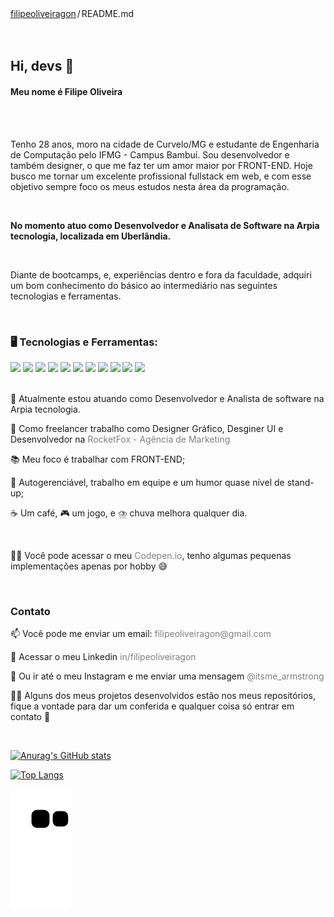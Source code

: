 <div class="position-relative">
    <div class="Box mt-4">
        <div class="Box-body p-4">
            <div class="d-flex flex-justify-between">
                <div class="text-mono text-small mb-3">
                    <a href="/filipeoliveiragon/filipeoliveiragon"
                        class="no-underline Link--primary">filipeoliveiragon</a><span
                        class="color-fg-muted d-inline-block" style="padding:0px 2px;">/</span>README<span
                        class="color-fg-muted">.md</span>
                </div>
            </div>
        </div>
    </div>
    <article class="markdown-body entry-content container-lg f5" itemprop="text">
        <br>
        <br>
        <div dir="auto">
            <h1 align="left" dir="auto">Hi, devs 👊</h1>
            <h4 align="left" dir="auto">Meu nome é Filipe Oliveira</h4>
        </div>
        <br>
        <br>
        <p dir="auto">Tenho 28 anos, moro na cidade de Curvelo/MG e estudante de Engenharia de Computação pelo
            IFMG - Campus Bambuí. Sou desenvolvedor e também designer, o que me faz ter um
            amor maior por FRONT-END.
            Hoje busco me tornar um excelente profissional fullstack em web,
            e com esse objetivo sempre foco os meus estudos nesta área da programação.
        </p>
        <br>
        <p dir="auto">
            <b>No momento atuo como Desenvolvedor e Analisata de Software na Arpia tecnologia, localizada em Uberlândia.</b>
        </p>
        <br>
        <p dir="auto">
            Diante de bootcamps, e, experiências dentro e fora da faculdade, adquiri um bom conhecimento do básico ao intermediário nas seguintes tecnologias e               ferramentas.
        </p>
        <br>
        <h3 dir="auto">
            🖥️ Tecnologias e Ferramentas:
        </h3>
        <code><img style="max-width: 100%; width: 40px;" src="https://cdn.jsdelivr.net/gh/devicons/devicon/icons/html5/html5-original.svg"/></code>
        <code><img style="max-width: 100%; width: 40px;" src="https://cdn.jsdelivr.net/gh/devicons/devicon/icons/css3/css3-original.svg" /></code>
        <code><img style="max-width: 100%; width: 40px;" src="https://cdn.jsdelivr.net/gh/devicons/devicon/icons/javascript/javascript-original.svg" /></code>
        <code><img style="max-width: 100%; width: 40px;" src="https://cdn.jsdelivr.net/gh/devicons/devicon/icons/typescript/typescript-original.svg"/></code>
        <code><img style="max-width: 100%; width: 40px;" src="https://cdn.jsdelivr.net/gh/devicons/devicon/icons/react/react-original.svg" /></code>
        <code><img style="max-width: 100%; width: 40px;" src="https://cdn.jsdelivr.net/gh/devicons/devicon/icons/codeigniter/codeigniter-plain.svg" /></code>
        <code><img style="max-width: 100%; width: 40px;" src="https://cdn.jsdelivr.net/gh/devicons/devicon/icons/mysql/mysql-original.svg" /></code>
        <code><img style="max-width: 100%; width: 40px;" src="https://cdn.jsdelivr.net/gh/devicons/devicon/icons/bootstrap/bootstrap-original.svg" /></code>
        <code><img style="max-width: 100%; width: 40px;" src="https://cdn.jsdelivr.net/gh/devicons/devicon/icons/cplusplus/cplusplus-original.svg" /></code>
        <code><img style="max-width: 100%; width: 40px;" src="https://cdn.jsdelivr.net/gh/devicons/devicon/icons/git/git-original.svg" /></code>
        <code><img style="max-width: 100%; width: 40px;" src="https://cdn.jsdelivr.net/gh/devicons/devicon/icons/java/java-original.svg" /></code>
        <br>
        <br>
        <div dir="auto">
            <p align="left" dir="auto">
                 💼 Atualmente estou atuando como Desenvolvedor e Analista de software na Arpia tecnologia.
            </p>
            <p align="left" dir="auto">
                 💼 Como freelancer trabalho como Designer Gráfico, Desginer UI e Desenvolvedor na <a
                    href="instagram.com/rocketfox_mkt" style="text-decoration:none; color: gray">RocketFox -
                    Agência de Marketing</a>
            </p>
            <p align="left" dir="auto">
                📚 Meu foco é trabalhar com FRONT-END;
            </p>
            <p align="left" dir="auto">
                🚀 Autogerenciável, trabalho em equipe e um humor quase nível de stand-up;
            </p>
            <p align="left" dir="auto">
                ☕ Um café, 🎮 um jogo, e ⛈️ chuva melhora qualquer dia.
            </p>
            <br>
            <p align="left" dir="auto">
                👨‍💻 Você pode acessar o meu <a
                    href="https://codepen.io/filipeoliveiragon" style="text-decoration:none; color: gray">Codepen.io</a>, tenho algumas pequenas implementações apenas por hobby 😅
            </p>
        </div>
        <br>
        <p dir="auto">
        <h3>Contato</h3>
        <p align="left" dir="auto">
            📫 Você pode me enviar um email: <a href="mailto:filipeoliveiragon@gmail.com" rel="nofollow"
                style="text-decoration:none; color: gray">
                filipeoliveiragon@gmail.com </a>
        </p>
        <p align="left" dir="auto">
            💼 Acessar o meu Linkedin <a href="https://www.linkedin.com/in/filipeoliveiragon/" rel="nofollow"
                style="text-decoration:none; color: gray">
                in/filipeoliveiragon </a>
        </p>
        <p align="left" dir="auto">
            📌 Ou ir até o meu Instagram e me enviar uma mensagem <a href="instagram.com/itsme_armstrong"
                rel="nofollow" style="text-decoration:none; color: gray">
                @itsme_armstrong </a>
        </p>
        <p align="left" dir="auto">
            🧑‍💻 Alguns dos meus projetos desenvolvidos estão nos meus repositórios, fique a vontade para dar
            um conferida e qualquer coisa só entrar em contato 🙋
        </p>
        <br>
    </article>
</div>

  [![Anurag's GitHub stats](https://github-readme-stats.vercel.app/api?username=filipeoliveiragon&show_icons=true&theme=dark&count_private=true)](https://github.com/filipeoliveiragon)
  
  [![Top Langs](https://github-readme-stats.vercel.app/api/top-langs/?username=filipeoliveiragon&layout=compact&theme=dark&count_private=true)](https://github.com/filipeoliveiragon/github-readme-stats)
  
 ![Snake animation](https://github.com/filipeoliveiragon/filipeoliveiragon/blob/output/github-contribution-grid-snake.svg)
